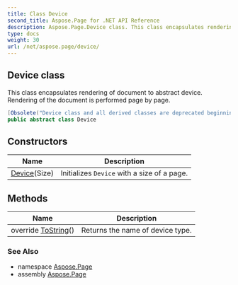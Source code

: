 ```yaml
---
title: Class Device
second_title: Aspose.Page for .NET API Reference
description: Aspose.Page.Device class. This class encapsulates rendering of document to abstract device. Rendering of the document is performed page by page
type: docs
weight: 30
url: /net/aspose.page/device/
---
```

## Device class

This class encapsulates rendering of document to abstract device. Rendering of the document is performed page by page.

```csharp
[Obsolete("Device class and all derived classes are deprecated beginning from 24.3. Please use SaveAsPdf or SaveAsImage methods in PsDocument class instead. In 24.6 this class will be entirely hidden")]
public abstract class Device
```

## Constructors

| Name | Description |
| --- | --- |
| [Device](device/)(Size) | Initializes `Device` with a size of a page. |

## Methods

| Name | Description |
| --- | --- |
| override [ToString](../../aspose.page/device/tostring/)() | Returns the name of device type. |

### See Also

* namespace [Aspose.Page](../../aspose.page/)
* assembly [Aspose.Page](../../)


